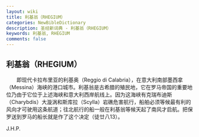 ```yaml
---
layout: wiki
title: 利基翁（RHEGIUM）
categories: NewBibleDictionary
description: 圣经新词典 - 利基翁（RHEGIUM）
keywords: 利基翁, RHEGIUM
comments: false
---
```


## 利基翁（RHEGIUM）

　　即现代卡拉布里亚的利基奥（Reggio di Calabria），在意大利南部墨西拿（Messina）海峡的港口城市。利基翁是古希腊的殖民地，它在罗马帝国的重要地位乃由于它位于上述海峡和意大利西岸航线上。因为这海峡有克瑞布迪斯（Charybdis）大漩涡和斯库拉（Scylla）岩礁危害航行，船舶必须等候最有利的风向才可驶用这条航道；往北航行的船一般在利基翁等候天起了南风才启航。把保罗送到罗马的船长就是作了这个决定（徒廿八13）。

J.H.P.








